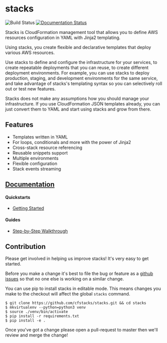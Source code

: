 # stacks
![Build Status](https://github.com/cfstacks/stacks/workflows/CI/badge.svg?branch=master)
[![Documentation Status](https://readthedocs.org/projects/stacks/badge/?version=latest)](https://stacks.tools/en/stable/?badge=latest)

Stacks is CloudFormation management tool that allows you to define AWS
resources configuration in YAML with Jinja2 templating.

Using stacks, you create flexible and declarative templates that deploy various
AWS resources.

Use stacks to define and configure the infrastructure for your services, to
create repeatable deployments that you can reuse, to create different
deployment environments. For example, you can use stacks to deploy
production, staging, and development environments for the same service, and
take advantage of stacks's templating syntax so you can selectively roll out or
test new features.

Stacks does not make any assumptions how you should manage your infrastructure.
If you use CloudFormation JSON templates already, you can just convert them to
YAML and start using stacks and grow from there.


## Features

* Templates written in YAML
* For loops, conditionals and more with the power of Jinja2
* Cross-stack resource referencing
* Reusable snippets support
* Multiple environments
* Flexible configuration
* Stack events streaming


## [Documentation](https://stacks.readthedocs.io/en/latest/)

#### Quickstarts

* [Getting Started](https://stacks.readthedocs.io/en/latest/quickstarts/getting_started.html)

#### Guides

* [Step-by-Step Walkthrough](https://stacks.readthedocs.io/en/latest/guides/step_by_step_walkthrough.html)


## Contribution

Please get involved in helping us improve stacks! It's very easy to get started.

Before you make a change it's best to file the bug or feature as a [github issues](https://github.com/cfstacks/stacks/issues)
so that no one else is working on a similar change.

You can use pip to install stacks in editable mode. This means changes you make to the
checkout will affect the global `stacks` command.

```
$ git clone https://github.com/cfstacks/stacks.git && cd stacks
$ mkvirtualenv --python=python3 venv
$ source ./venv/bin/activate
$ pip install -r requirements.txt
$ pip install -e .
```

Once you've got a change please open a pull-request to master then we'll review and merge the change!
